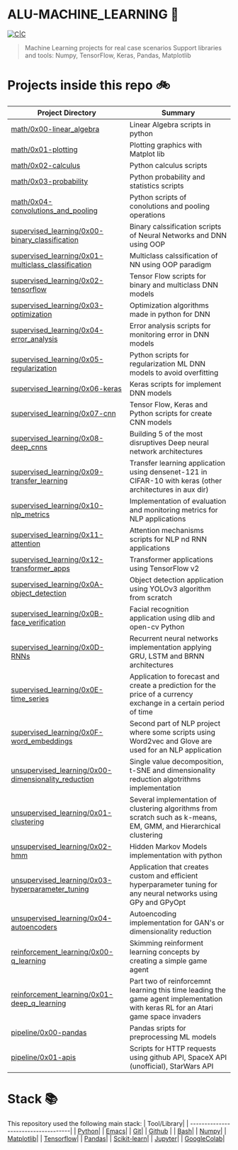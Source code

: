 # ALU-MACHINE_LEARNING :robot:

[![C|C](https://img.shields.io/badge/Python-100%25-blue.svg)](https://sourcerer.io/edward0rtiz) 
> Machine Learning projects for real case scenarios
> Support libraries and tools: Numpy, TensorFlow, Keras, Pandas, Matplotlib

# Projects inside this repo :bike:

| Project Directory| Summary |
| ------------------------------------|----| 
| [math/0x00-linear_algebra](https://github.com/edward0rtiz/holbertonschool-machine_learning/tree/master/math/0x00-linear_algebra)| Linear Algebra scripts in python | 
| [math/0x01-plotting](https://github.com/edward0rtiz/holbertonschool-machine_learning/tree/master/math/0x01-plotting)| Plotting graphics with Matplot lib| 
| [math/0x02-calculus](https://github.com/edward0rtiz/holbertonschool-machine_learning/tree/master/math/math/0x02-calculus)| Python calculus scripts| 
| [math/0x03-probability](https://github.com/edward0rtiz/holbertonschool-machine_learning/tree/master/math/0x03-probability)| Python probability and statistics scripts|
| [math/0x04-convolutions_and_pooling](https://github.com/edward0rtiz/holbertonschool-machine_learning/tree/master/math/0x04-convolutions_and_pooling)| Python scripts of conolutions and pooling operations|
| [supervised_learning/0x00-binary_classification](https://github.com/edward0rtiz/holbertonschool-machine_learning/tree/master/supervised_learning/0x00-binary_classification)| Binary calssification scripts of Neural Networks and DNN using OOP| 
| [supervised_learning/0x01-multiclass_classification](https://github.com/edward0rtiz/holbertonschool-machine_learning/tree/master/supervised_learning/0x01-multiclass_classification)| Multiclass calssification of NN using OOP paradigm| 
| [supervised_learning/0x02-tensorflow](https://github.com/edward0rtiz/holbertonschool-machine_learning/tree/master/supervised_learning/0x02-tensorflow)| Tensor Flow scripts for binary and multiclass DNN models| 
| [supervised_learning/0x03-optimization](https://github.com/edward0rtiz/holbertonschool-machine_learning/tree/master/supervised_learning/0x03-optimization)| Optimization algorithms made in python for DNN|
| [supervised_learning/0x04-error_analysis](https://github.com/edward0rtiz/holbertonschool-machine_learning/tree/master/supervised_learning/0x04-error_analysis)| Error analysis scripts for monitoring error in DNN models|
| [supervised_learning/0x05-regularization](https://github.com/edward0rtiz/holbertonschool-machine_learning/tree/master/supervised_learning/0x05-regularization)| Python scripts for regularization ML DNN models to avoid overfitting|
| [supervised_learning/0x06-keras](https://github.com/edward0rtiz/holbertonschool-machine_learning/tree/master/supervised_learning/0x06-keras)| Keras scripts for implement DNN models|
| [supervised_learning/0x07-cnn](https://github.com/edward0rtiz/holbertonschool-machine_learning/tree/master/supervised_learning/0x07-cnn)| Tensor Flow, Keras and Python scripts for create CNN models|
| [supervised_learning/0x08-deep_cnns](https://github.com/edward0rtiz/holbertonschool-machine_learning/tree/master/supervised_learning/0x08-deep_cnns)| Building 5 of the most disruptives Deep neural network architectures| 
| [supervised_learning/0x09-transfer_learning](https://github.com/edward0rtiz/holbertonschool-machine_learning/tree/master/supervised_learning/0x09-transfer_learning)| Transfer learning application using densenet-121 in CIFAR-10 with keras (other architectures in aux dir)|
| [supervised_learning/0x10-nlp_metrics](https://github.com/edward0rtiz/holbertonschool-machine_learning/tree/master/supervised_learning/0x10-nlp_metrics)| Implementation of evaluation and monitoring metrics for NLP applications|
| [supervised_learning/0x11-attention](https://github.com/edward0rtiz/holbertonschool-machine_learning/tree/master/supervised_learning/0x11-attention)| Attention mechanisms scripts for NLP nd RNN applications|
| [supervised_learning/0x12-transformer_apps](https://github.com/edward0rtiz/holbertonschool-machine_learning/tree/master/supervised_learning/0x12-transformer_apps)| Transformer applications using TensorFlow v2|
| [supervised_learning/0x0A-object_detection](https://github.com/edward0rtiz/holbertonschool-machine_learning/tree/master/supervised_learning/0x0A-object_detection)| Object detection application using YOLOv3 algorithm from scratch|
| [supervised_learning/0x0B-face_verification](https://github.com/edward0rtiz/holbertonschool-machine_learning/tree/master/supervised_learning/0x0B-face_verification)| Facial recognition application using dlib and open-cv Python|
| [supervised_learning/0x0D-RNNs](https://github.com/edward0rtiz/holbertonschool-machine_learning/tree/master/supervised_learning/0x0D-RNNs)| Recurrent neural networks implementation applying GRU, LSTM and BRNN architectures|
| [supervised_learning/0x0E-time_series](https://github.com/edward0rtiz/holbertonschool-machine_learning/tree/master/supervised_learning/0x0E-time_series)| Application to forecast and create a prediction for the price of a currency exchange in a certain period of time|
| [supervised_learning/0x0F-word_embeddings](https://github.com/edward0rtiz/holbertonschool-machine_learning/tree/master/supervised_learning/0x0F-word_embeddings)|Second part of NLP project where some scripts using Word2vec and Glove are used for an NLP application|
| [unsupervised_learning/0x00-dimensionality_reduction](https://github.com/edward0rtiz/holbertonschool-machine_learning/tree/master/unsupervised_learning/0x00-dimensionality_reduction)| Single value decomposition, t-SNE and dimensionality reduction algotrithms implementation|
| [unsupervised_learning/0x01-clustering](https://github.com/edward0rtiz/holbertonschool-machine_learning/tree/master/unsupervised_learning/0x01-clustering)| Several implementation of clustering algorithms from scratch such as k-means, EM, GMM, and Hierarchical clustering|
| [unsupervised_learning/0x02-hmm](https://github.com/edward0rtiz/holbertonschool-machine_learning/tree/master/unsupervised_learning/0x02-hmm)| Hidden Markov Models implementation with python|
| [unsupervised_learning/0x03-hyperparameter_tuning](https://github.com/edward0rtiz/holbertonschool-machine_learning/tree/master/unsupervised_learning/0x03-hyperparameter_tuning)|Application that creates custom and efficient hyperparameter tuning for any neural networks using GPy and GPyOpt|
| [unsupervised_learning/0x04-autoencoders](https://github.com/edward0rtiz/holbertonschool-machine_learning/tree/master/unsupervised_learning/0x04-autoencoders)| Autoencoding implementation for GAN's or dimensionality reduction|
| [reinforcement_learning/0x00-q_learning](https://github.com/edward0rtiz/holbertonschool-machine_learning/tree/master/reinforcement_learning/0x00-q_learning)|Skimming reinforment learning concepts by creating a simple game agent|
| [reinforcement_learning/0x01-deep_q_learning](https://github.com/edward0rtiz/holbertonschool-machine_learning/tree/master/reinforcement_learning/0x01-deep_q_learning)| Part two of reinforcemnt learning this time leading the game agent implementation with keras RL for an Atari game space invaders|
| [pipeline/0x00-pandas](https://github.com/edward0rtiz/holbertonschool-machine_learning/tree/master/pipeline/0x00-pandas)| Pandas sripts for preprocessing ML models|
| [pipeline/0x01-apis](https://github.com/edward0rtiz/holbertonschool-machine_learning/tree/master/pipeline/0x01-apis)| Scripts for HTTP requests using github API, SpaceX API (unofficial), StarWars API|


# Stack :books:

This repository used the following main stack:
| Tool/Library| 
| ------------------------------------| 
| [Python](https://www.python.org/)|
| [Emacs](https://www.gnu.org/software/emacs/)| 
| [Git](https://git-scm.com/)| 
| [Github](https://github.com/) | 
| [Bash](https://www.gnu.org/software/bash/)| 
| [Numpy](https://www.ssh.com/ssh/ssh-key-basics)|
| [Matplotlib](https://www.nginx.com/)|
| [Tensorflow](https://www.tensorflow.org/)|
| [Pandas](https://pandas.pydata.org/)|
| [Scikit-learn](https://scikit-learn.org/stable/whats_new.html)|
| [Jupyter](https://jupyter.org/)|
| [GoogleColab](https://colab.research.google.com/)|
